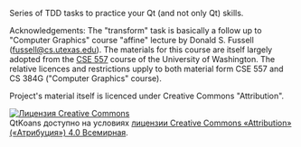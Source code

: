 Series of TDD tasks to practice your Qt (and not only Qt) skills. 

Acknowledgements:
The "transform" task is basically a follow up to "Computer Graphics" course "affine" lecture by Donald S. Fussell (fussell@cs.utexas.edu).
The  materials for this course are itself largely adopted from the <a href="http://courses.cs.washington.edu/courses/cse557/">CSE 557</a> course of the University of Washington.
The relative licences and restrictions upply to both material form CSE 557 and CS 384G ("Computer Graphics" course). 

Project's material itself is licenced under Creative Commons "Attribution".

<a rel="license" href="http://creativecommons.org/licenses/by/4.0/"><img alt="Лицензия Creative Commons" style="border-width:0" src="https://i.creativecommons.org/l/by/4.0/88x31.png" /></a><br /><span xmlns:dct="http://purl.org/dc/terms/" property="dct:title">QtKoans</span> доступно на условиях <a rel="license" href="http://creativecommons.org/licenses/by/4.0/">лицензии Creative Commons «Attribution» («Атрибуция») 4.0 Всемирная</a>.

